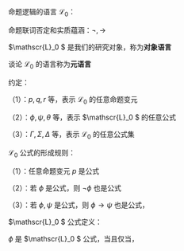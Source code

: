 命题逻辑的语言 $\mathscr{L}_0$：


命题联词否定和实质蕴涵：$\lnot,\to$

$\mathscr{L}_0 $ 是我们的研究对象，称为**对象语言**

谈论 $\mathscr{L}_0$ 的语言称为**元语言**

约定：

（1）：$p,q,r$ 等，表示 $\mathscr{L}_0$ 的任意命题变元

（2）：$\phi,\psi,\theta$ 等，表示 $\mathscr{L}_0 $ 的任意公式

（3）：$\Gamma,\Sigma,\Delta$ 等，表示 $\mathscr{L}_0$ 的任意公式集

$\mathscr{L}_0$ 公式的形成规则：

（1）：任意命题变元 $p$ 是公式

（2）：若 $\phi$ 是公式，则 $\lnot \phi$ 也是公式

（3）：若 $\phi,\psi$ 是公式，则 $\phi\to \psi$ 也是公式，

$\mathscr{L}_0 $ 公式定义：

$\phi$ 是 $\mathscr{L}_0 $ 公式，当且仅当，


